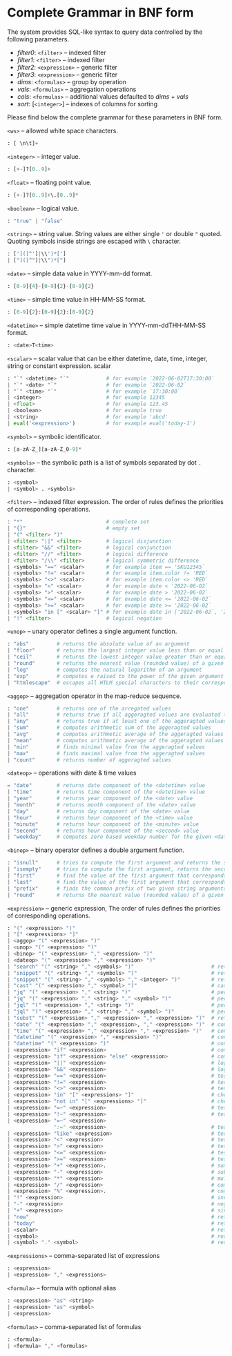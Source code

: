 # Complete Grammar in BNF form

The system provides SQL-like syntax to query data controlled by the following parameters.

* *filter0*: `<filter>` – indexed filter
* *filter1*: `<filter>` – indexed filter
* *filter2*: `<expression>` – generic filter
* *filter3*: `<expression>` – generic filter
* *dims*: `<formulas>` – group by operation
* *vals*: `<formulas>` – aggregation operations
* *cols*: `<formulas>` – additional values defaulted to *dims* + *vals*
* *sort*: [`<integer>`] – indexes of columns for sorting

Please find below the complete grammar for these parameters in BNF form.

`<ws>` – allowed white space characters.
  ```python
  : [ \n\t]+
  ```
`<integer>` – integer value.
  ```python
  : [+-]?[0..9]+
  ```
`<float>` – floating point value.
  ```python
  : [+-]?[0..9]+\.[0..9]*
  ```
`<boolean>` – logical value.
  ```python
  : "true" | "false"
  ```
`<string>` – string value. String values are either single `'` or double `"` quoted. Quoting symbols inside strings are escaped with `\` character.
  ```python
  : [']([^']|\\')*[']
  | ["]([^"]|\\")*["]
  ```
`<date>` – simple data value in YYYY-mm-dd format.
  ```python
  : [0-9]{4}-[0-9]{2}-[0-9]{2}
  ```
`<time>` – simple time value in HH-MM-SS format.
  ```python
  : [0-9]{2}:[0-9]{2}:[0-9]{2}
  ```
`<datetime>` – simple datetime time value in YYYY-mm-ddTHH-MM-SS format.
  ```python
  : <date>T<time>
  ```
`<scalar>` – scalar value that can be either datetime, date, time, integer, string or constant expression.
scalar
  ```python
  : "`" <datetime> "`"            # for example `2022-06-02T17:30:00`
  | "`" <date> "`"                # for example `2022-06-02`
  | "`" <time> "`"                # for example `17:30:00`
  | <integer>                     # for example 12345
  | <float>                       # for example 123.45
  | <boolean>                     # for example true
  | <string>                      # for example 'abcd'
  | eval('<expression>')          # for example eval('today-1')
  ```
`<symbol>` – symbolic identificator.
  ```python
  : [a-zA-Z_][a-zA-Z_0-9]*
  ```
`<symbols>` – the symbolic path is a list of symbols separated by dot `.` character.
  ```python
  : <symbol>
  | <symbol> . <symbols>
  ```
`<filter>`  – indexed filter expression. The order of rules defines the priorities of corresponding operations.
  ```python
  : "*"                           # complete set
  | "{}"                          # empty set
  | "(" <filter> ")"
  | <filter> "||" <filter>        # logical disjunction
  | <filter> "&&" <filter>        # logical conjunction
  | <filter> "//" <filter>        # logical difference
  | <filter> "/\\" <filter>       # logical symmetric difference
  | <symbols> "==" <scalar>       # for example item == 'SKU12345`
  | <symbols> "!=" <scalar>       # for example item.color != 'RED`
  | <symbols> "<>" <scalar>       # for example item.color <> 'RED`
  | <symbols> "<" <scalar>        # for example date < '2022-06-02`
  | <symbols> ">" <scalar>        # for example date > '2022-06-02`
  | <symbols> "<=" <scalar>       # for example date <= '2022-06-02`
  | <symbols> ">=" <scalar>       # for example date >= '2022-06-02`
  | <symbols> "in [" <scalar> "]" # for example date in ['2022-06-02`, '2022-06-01`]
  | "!" <filter>                  # logical negation
  ```

`<unop>` – unary operator defines a single argument function.
  ```python
  : "abs"         # returns the absolute value of an argument
  | "floor"       # returns the largest integer value less than or equal to an argument
  | "ceil"        # returns the lowest integer value greater than or equal to an argument
  | "round"       # returns the nearest value (rounded value) of a given argument
  | "log"         # computes the natural logarithm of an argument
  | "exp"         # computes e raised to the power of the given argument
  | "htmlescape"  # escapes all HTLM special characters to their corresponding entity reference (e.g. &lt;)
  ```

`<aggop>` – aggregation operator in the map-reduce sequence.
  ```python
  : "one"         # returns one of the arregated values
  | "all"         # returns true if all aggeragted values are evaluated to true
  | "any"         # returns true if at least one of the aggeragted values is evaluated to true
  | "sum"         # computes arithmetic sum of the aggeragted values
  | "avg"         # computes arithmetic average of the aggeragted values
  | "mean"        # computes arithmetic average of the aggeragted values
  | "min"         # finds minimal value from the aggeragted values
  | "max"         # finds maximal value from the aggeragted values
  | "count"       # returns number of aggeragted values
  ```

`<dateop>` – operations with date & time values
  ```python
  = "date"        # returns date component of the <datetime> value
  | "time"        # returns time component of the <datetime> value
  | "year"        # returns year component of the <date> value
  | "month"       # returns month component of the <date> value
  | "day"         # returns day component of the <date> value
  | "hour"        # returns hour component of the <time> value
  | "minute"      # returns hour component of the <minute> value
  | "second"      # returns hour component of the <second> value
  | "weekday"     # computes zero based weekday number for the given <datetime> value where week starts from Sunday
  ```

`<binop>` – binary operator defines a double argument function.
  ```python
  : "isnull"      # tries to compute the first argument and returns the second argument if computation is interrupted.
  | "isempty"     # tries to compute the first argument, returns the second argument if computation results in an empty string
  | "first"       # find the value of the first argument that corresponds to the minimal value of the second argument
  | "last"        # find the value of the first argument that corresponds to the maximal value of the second argument
  | "prefix"      # finds the common prefix of two given string arguments. The remaining part is replaced with the *** sequence
  | "round"       # returns the nearest value (rounded value) of a given argument and second argument as precision.
  ```

`<expression>` – generic expression, The order of rules defines the priorities of corresponding operations.
  ```python
  : "(" <expression> ")"
  | "[" <expressions> "]"
  | <aggop> "(" <expression> ")"
  | <unop> "(" <expression> ")"
  | <binop> "(" <expression> "," <expression> ")"
  | <dateop> "(" <expression> "," <expression> ")"
  | "search" "(" <string> "," <symbols> ")"                         # returns true if full text search returns any results
  | "snippet" "(" <string> "," <symbols> ")"                        # returns full text search results
  | "snippet" "(" <string> "," <symbols> "," <integer> ")"          # returns full text search results up to the defined limit
  | "cast" "(" <expression> "," <symbol> ")"                        # casts an expression to a given type
  | "jq" "(" <expression> "," <string> ")"                          # performs JQ query on a JSON value
  | "jq" "(" <expression> "," <string> "," <symbol> ")"             # performs JQ query on a JSON value and casts it to a given type
  | "jql" "(" <expression> "," <string> ")"                         # performs JQL query on a JSON value
  | "jql" "(" <expression> "," <string> "," <symbol> ")"            # performs JQL query on a JSON value and casts it to a given type
  | "subst" "(" <expression> "," <expression> "," <expression> ")"  # returns a new string with some or all matches of a pattern replaced by a replacement
  | "date" "(" <expression> "," <expression>, "," <expression> ")"  # constructs value of the date type from date components
  | "time" "(" <expression> "," <expression> "," <expression> ")"   # constructs value of the time type from date components
  | "datetime" "(" <expression> "," <expression> ")"                # constructs value of the datetime type from date and time components
  | "datetime" "(" <expression> ")"                                 # converts a YYYYmmddHHMMSS integer value to a datetime value
  | <expression> "if" <expression>                                  # computes the first expression only if the second one evaluates to true
  | <expression> "if" <expression> "else" <expression>              # computes the first expression only if the second one evaluates to true, returns the third expression otherwise
  | <expression> "||" <expression>                                  # logical or operation
  | <expression> "&&" <expression>                                  # logical and operation
  | <expression> "==" <expression>                                  # tests equality of two expression
  | <expression> "!=" <expression>                                  # tests if two expression are not equal
  | <expression> "<>" <expression>                                  # tests if two expression are not equal
  | <expression> "in" "[" <expressions> "]"                         # checks if the first expression value is present in a give list
  | <expression> "not in" "[" <expressions> "]"                     # checks if the first expression value is not present in a give list
  | <expression> "=~" <expression>                                  # tests if the first expressions matches regular expression given in the second expression
  | <expression> "!~" <expression>                                  # tests if the first expressions doesn't match regular expression given in the second expression
  | <expression> "=~" <expression>
                 ":=" <expression>                                  # tests and replaces expression value against given regular expression. matched groups can be referenced using $N syntax
  | <expression> "like" <expression>                                # tests expression value against a given wildcard. '*' represents zero, one, or multiple characters
  | <expression> "<" <expression>                                   # tests if the first expression is less than the second expression
  | <expression> ">" <expression>                                   # tests if the first expression is greater than the second expression
  | <expression> "<=" <expression>                                  # tests if the first expression less than or equal to the second expression
  | <expression> ">=" <expression>                                  # tests if the first expression greater than or equal to the second expression
  | <expression> "+" <expression>.                                  # sums two expressions
  | <expression> "-" <expression>                                   # subtracts two expressions
  | <expression> "*" <expression>                                   # muliplies two expressions
  | <expression> "/" <expression>                                   # computes division of two expressions
  | <expression> "%" <expression>.                                  # computes mod of two expressions
  | "!" <expression>                                                # inverts a logical value
  | "-" <expression>                                                # negates a numeric value
  | "+" <expression>                                                # singnifies positivenes of a numeric value
  | "now"                                                           # returns current date & time according to the configured timezone
  | "today"                                                         # returns current date according to the configured timezone
  | <scalar>                                                        # returns constant expression
  | <symbol>                                                        # resolves given name to a stream or report column or a function
  | <symbol> "." <symbol>                                           # resolved given name following a predefined report or stream link
  ```

`<expressions>` – comma-separated list of expressions
  ```python
  : <expression>
  | <expression> "," <expressions>
  ```

`<formula>` – formula with optional alias
  ```python
  : <expression> "as" <string>
  | <expression> "as" <symbol>
  | <expression>
  ```

`<formulas>` – comma-separated list of formulas
  ```python
  : <formula>
  | <formula> "," <formulas>
  ```
